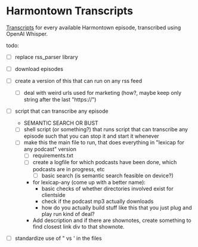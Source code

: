 # Harmontown Transcripts
[Transcripts](https://koratkar.github.io/harmontown/website/) for every available Harmontown episode, transcribed using OpenAI Whisper.

todo:
- [ ] replace rss\_parser library
- [ ] download episodes 
- [ ] create a version of this that can run on any rss feed 
  - [ ] deal with weird urls used for marketing (how?, maybe keep only string after the last "https://")
- [ ] script that can transcribe any episode 
  - SEMANTIC SEARCH OR BUST
  - [ ] shell script (or something?) that runs script that can transcribe any episode such that you can stop it and start it whenever 
  - [ ] make this the main file to run, that does everything in "lexicap for any podcast" version
    - [ ] requirements.txt
    - [ ] create a logfile for which podcasts have been done, which podcasts are in progress, etc
      - [ ] basic search (is semantic search feasible on device?)
    - for lexicap-any (come up with a better name):
      - basic checks of whether directories involved exist for clientside 
      - check if the podcast mp3 actually downloads 
      - how do you actually build stuff like this that you just plug and play run kind of deal?
    - Add description and if there are shownotes, create something to find closest link div to that shownote. 

- [ ] standardize use of " vs ' in the files

